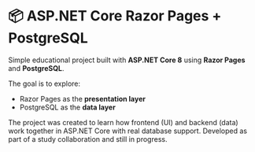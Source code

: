 # 📦 ASP.NET Core Razor Pages + PostgreSQL

Simple educational project built with **ASP.NET Core 8** using **Razor Pages** and **PostgreSQL**.

The goal is to explore:
- Razor Pages as the **presentation layer**
- PostgreSQL as the **data layer**

The project was created to learn how frontend (UI) and backend (data) work together in ASP.NET Core with real database support. Developed as part of a study collaboration and still in progress.
